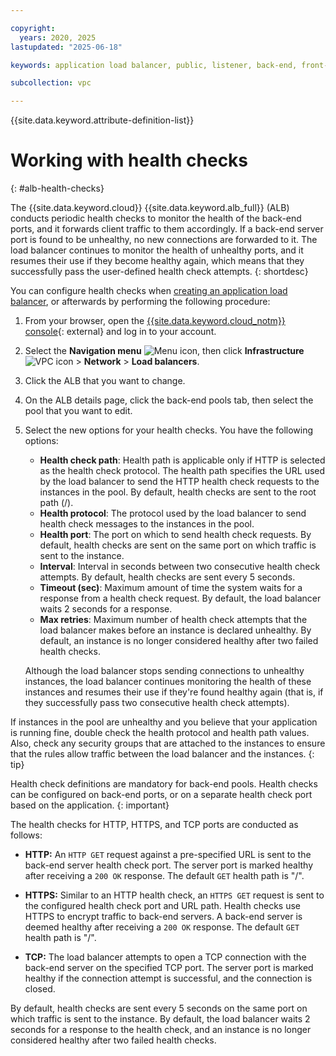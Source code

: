 ```yaml
---

copyright:
  years: 2020, 2025
lastupdated: "2025-06-18"

keywords: application load balancer, public, listener, back-end, front-end, pool, round-robin, weighted, connections, methods, policies, APIs, access, ports

subcollection: vpc

---
```


{{site.data.keyword.attribute-definition-list}}

# Working with health checks
{: #alb-health-checks}

The {{site.data.keyword.cloud}} {{site.data.keyword.alb_full}} (ALB) conducts periodic health checks to monitor the health of the back-end ports, and it forwards client traffic to them accordingly. If a back-end server port is found to be unhealthy, no new connections are forwarded to it. The load balancer continues to monitor the health of unhealthy ports, and it resumes their use if they become healthy again, which means that they successfully pass the user-defined health check attempts.
{: shortdesc}

You can configure health checks when [creating an application load balancer](/docs/vpc?topic=vpc-load-balancers&interface=ui), or afterwards by performing the following procedure:

1. From your browser, open the [{{site.data.keyword.cloud_notm}} console](/login){: external} and log in to your account.
1. Select the **Navigation menu** ![Menu icon](../icons/icon_hamburger.svg), then click **Infrastructure** ![VPC icon](../../icons/vpc.svg) > **Network** > **Load balancers**.
1. Click the ALB that you want to change.
1. On the ALB details page, click the back-end pools tab, then select the pool that you want to edit.
1. Select the new options for your health checks. You have the following options:

    * **Health check path**: Health path is applicable only if HTTP is selected as the health check protocol. The health path specifies the URL used by the load balancer to send the HTTP health check requests to the instances in the pool. By default, health checks are sent to the root path (/).
    * **Health protocol**: The protocol used by the load balancer to send health check messages to the instances in the pool.
    * **Health port**: The port on which to send health check requests. By default, health checks are sent on the same port on which traffic is sent to the instance.
    * **Interval**: Interval in seconds between two consecutive health check attempts. By default, health checks are sent every 5 seconds.
    * **Timeout (sec)**: Maximum amount of time the system waits for a response from a health check request. By default, the load balancer waits 2 seconds for a response.
    * **Max retries**: Maximum number of health check attempts that the load balancer makes before an instance is declared unhealthy. By default, an instance is no longer considered healthy after two failed health checks.

    Although the load balancer stops sending connections to unhealthy instances, the load balancer continues monitoring the health of these instances and resumes their use if they're found healthy again (that is, if they successfully pass two consecutive health check attempts).

If instances in the pool are unhealthy and you believe that your application is running fine, double check the health protocol and health path values. Also, check any security groups that are attached to the instances to ensure that the rules allow traffic between the load balancer and the instances.
{: tip}

Health check definitions are mandatory for back-end pools. Health checks can be configured on back-end ports, or on a separate health check port based on the application.
{: important}

The health checks for HTTP, HTTPS, and TCP ports are conducted as follows:

* **HTTP:** An `HTTP GET` request against a pre-specified URL is sent to the back-end server health check port. The server port is marked healthy after receiving a `200 OK` response. The default `GET` health path is "/".

* **HTTPS:** Similar to an HTTP health check, an `HTTPS GET` request is sent to the configured health check port and URL path. Health checks use HTTPS to encrypt traffic to back-end servers. A back-end server is deemed healthy after receiving a `200 OK` response. The default `GET` health path is "/".

* **TCP:** The load balancer attempts to open a TCP connection with the back-end server on the specified TCP port. The server port is marked healthy if the connection attempt is successful, and the connection is closed.

By default, health checks are sent every 5 seconds on the same port on which traffic is sent to the instance. By default, the load balancer waits 2 seconds for a response to the health check, and an instance is no longer considered healthy after two failed health checks.
